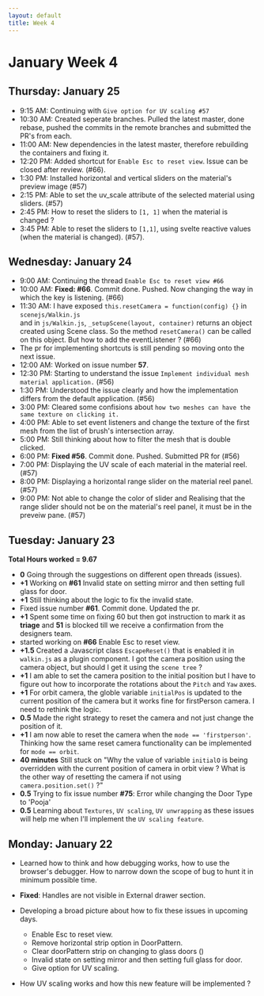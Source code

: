 ```yaml
---
layout: default
title: Week 4
---
```

# **January Week 4**
## **Thursday: January 25**
- 9:15  AM: Continuing with `Give option for UV scaling #57`
- 10:30 AM: Created seperate branches. Pulled the latest master, done rebase, pushed the commits in the remote branches and submitted the PR's from each.
- 11:00 AM: New dependencies in the latest master, therefore rebuilding the containers and fixing it.
- 12:20 PM: Added shortcut for `Enable Esc to reset view`. Issue can be closed after review. (#66).
- 1:30  PM: Installed horizontal and vertical sliders on the material's preview image (#57)
- 2:15  PM: Able to set the uv_scale attribute of the selected material using sliders. (#57) 
- 2:45  PM: How to reset the sliders to `[1, 1]` when the material is changed ?
- 3:45  PM: Able to reset the sliders to `[1,1]`, using svelte reactive values (when the material is changed). (#57).

## **Wednesday: January 24**
- 9:00  AM:   Continuing the thread `Enable Esc to reset view #66` 
- 10:00 AM:  **Fixed: #66**. Commit done. Pushed. Now changing the way in which the key is listening. (#66)
- 11:30 AM:   I have exposed `this.resetCamera = function(config) {}` in `scenejs/Walkin.js` <br>and in `js/Walkin.js`, `_setupScene(layout, container)` returns an object created using Scene class. So the method `resetCamera()` can be called on this object. But how to add the eventListener ? (#66)
- The pr for implementing shortcuts is still pending so moving onto the next issue.
- 12:00 AM:   Worked on issue number **57**.
- 12:30 PM: Starting to understand the issue `Implement individual mesh material application.` (#56)
- 1:30  PM: Understood the issue clearly and how the implementation differs from the default application. (#56)
- 3:00  PM: Cleared some confisions about `how two meshes can have the same texture on clicking it.`
- 4:00  PM: Able to set event listeners and change the texture of the first mesh from the list of brush's intersection array.
- 5:00  PM: Still thinking about how to filter the mesh that is double clicked.
- 6:00  PM: **Fixed #56**. Commit done. Pushed. Submitted PR for (#56)
- 7:00  PM: Displaying the UV scale of each material in the material reel. (#57)
- 8:00  PM: Displaying a horizontal range slider on the material reel panel. (#57)
- 9:00  PM: Not able to change the color of slider and Realising that the range slider should not be on the material's reel panel, it must be in the preveiw pane. (#57)

## **Tuesday: January 23**
**Total Hours worked = 9.67**
- **0**   Going through the suggestions on different open threads (issues).
- **+1**  Working on **#61** Invalid state on setting mirror and then setting full glass for door.
- **+1**  Still thinking about the logic to fix the invalid state.
- Fixed issue number **#61**. Commit done. Updated the pr.
- **+1**  Spent some time on fixing 60 but then got instruction to mark it as **triage** and **51** is blocked till we receive a confirmation from the designers team.
- started working on **#66** Enable Esc to reset view.
- **+1.5**  Created a Javascript class `EscapeReset()` that is enabled it in `walkin.js` as a plugin component. I got the camera position using the camera object, but should I get it using the `scene tree` ?
- **+1**  I am able to set the camera position to the initial position but I have to figure out how to incorporate the rotations about the `Pitch` and `Yaw` axes.
- **+1** For orbit camera, the globle variable `initialPos` is updated to the current position of the camera but it works fine for firstPerson camera. I need to rethink the logic.
- **0.5**  Made the right strategy to reset the camera and not just change the position of it.
- **+1**   I am now able to reset the camera when the `mode == 'firstperson'`. Thinking how the same reset camera functionality can be implemented for `mode == orbit`.
- **40 minutes** Still stuck on "Why the value of variable `initialO` is being overridden with the current position of camera in orbit view ?
What is the other way of resetting the camera if not using `camera.position.set()` ?"
- **0.5**  Trying to fix issue number **#75**: Error while changing the Door Type to 'Pooja'
- **0.5**  Learning about `Textures`, `UV scaling`, `UV unwrapping` as these issues will help me when I'll implement the `UV scaling feature`.

## **Monday: January 22**
- Learned how to think and how debugging works, how to use the browser's debugger. How to narrow down the scope of bug to hunt it in minimum possible time.
- **Fixed**: Handles are not visible in External drawer section.
- Developing a broad picture about how to fix these issues in upcoming days.
   - Enable Esc to reset view.
   - Remove horizontal strip option in DoorPattern.
   - Clear doorPattern strip on changing to glass doors ()
   - Invalid state on setting mirror and then setting full glass for door.
   - Give option for UV scaling.
 
- How UV scaling works and how this new feature will be implemented ? 
